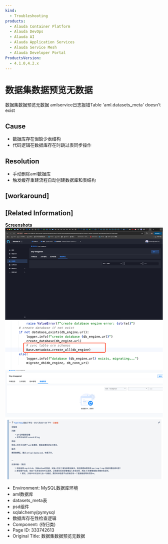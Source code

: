 ```yaml
---
kind:
  - Troubleshooting
products:
  - Alauda Container Platform
  - Alauda DevOps
  - Alauda AI
  - Alauda Application Services
  - Alauda Service Mesh
  - Alauda Developer Portal
ProductsVersion:
  - 4.1.0,4.2.x
---
```

<!-- A type of document that involves encountering a fault, diagnosing it, performing root cause analysis, and providing solutions. -->

# 数据集数据预览无数据

数据集数据预览无数据 amlservice日志报错Table 'aml.datasets_meta' doesn't exist

## Cause
- 数据库存在但缺少表结构
- 代码逻辑在数据库存在时跳过表同步操作

## Resolution
- 手动删除aml数据库
- 触发缓存重建流程自动创建数据库和表结构

## [workaround]

## [Related Information]
**Screenshots**
![](assets/shu-ju-ji-shu-ju-yu-lan-wu-shu-ju/image-2025-8-22_17-54-9.png)
![](assets/shu-ju-ji-shu-ju-yu-lan-wu-shu-ju/image-2025-8-22_17-55-32.png)
![](assets/shu-ju-ji-shu-ju-yu-lan-wu-shu-ju/image-2025-8-22_17-57-1.png)
![](assets/shu-ju-ji-shu-ju-yu-lan-wu-shu-ju/image-2025-8-22_18-4-7.png)
- Environment: MySQL数据库环境
- aml数据库
- datasets_meta表
- psd组件
- sqlalchemy/pymysql
- 数据库存在性检查逻辑
- Component: (待归类)
- Page ID: 333742613
- Original Title: 数据集数据预览无数据
